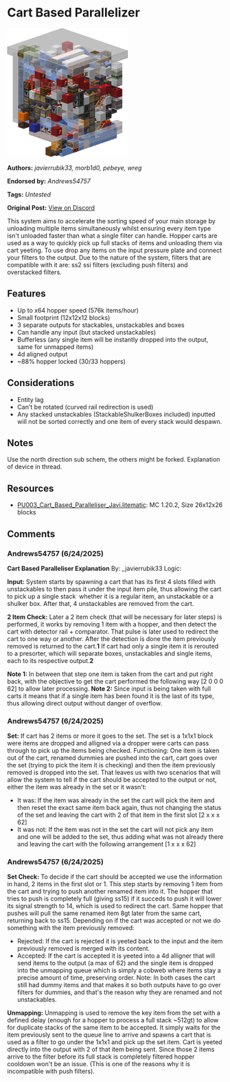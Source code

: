 # Cart Based Parallelizer
<img alt="area_render_26_.png" src="images/area_render_26_.png?raw=1" height="300px">

**Authors:** *_javierrubik33, morb1d0, pebeye, wreg_*

**Endorsed by:** *Andrews54757*

**Tags:** *Untested*

**Original Post:** [View on Discord](https://discord.com/channels/1375556143186837695/1388179243288236092)

This system aims to accelerate the sorting speed of your main storage by unloading multiple items simultaneously whilst ensuring every item type isn't unloaded faster than what a single filter can handle. Hopper carts are used as a way to quickly pick up full stacks of items and unloading them via cart yeeting. To use drop any items on the input pressure plate and connect your filters to the output. Due to the nature of the system, filters that are compatible with it are: ss2 ssi filters (excluding push filters) and overstacked filters.

## Features
- Up to x64 hopper speed (576k items/hour)
- Small footprint (12x12x12 blocks)
- 3 separate outputs for stackables, unstackables and boxes
- Can handle any input (but stacked unstackables)
- Bufferless (any single item will be instantly dropped into the output, same for unmapped items)
- 4d aligned output
- ~88% hopper locked (30/33 hoppers)

## Considerations
- Entity lag
- Can't be rotated (curved rail redirection is used)
- Any stacked unstackables (StackableShulkerBoxes included) inputted will not be sorted correctly and one item of every stack would despawn.

## Notes
Use the north direction sub schem, the others might be forked. Explanation of device in thread.

## Resources
- [PU003_Cart_Based_Paralleliser_Javi.litematic](attachments/PU003_Cart_Based_Paralleliser_Javi.litematic): MC 1.20.2, Size 26x12x26 blocks

## Comments

### Andrews54757 (6/24/2025)
**Cart Based Paralleliser Explanation**
By: _javierrubik33
Logic:

__Input:__
System starts by spawning a cart that has its first 4 slots filled with unstackables to then pass it under the input item pile, thus allowing the cart to pick up a single stack  whether it is a regular item, an unstackable or a shulker box. After that, 4 unstackables are removed from the cart.

__2 Item Check:__
Later a 2 item check (that will be necessary for later steps) is performed, it works by removing 1 item with a hopper, and then detect the cart with detector rail + comparator. That pulse is later used to redirect the cart to one way or another. After the detection is done the item previously removed is returned to the cart.**1** If cart had only a single item it is rerouted to a presorter, which will separate boxes, unstackables and single items, each to its respective output.**2**

__Note 1:__ In between that step one item is taken from the cart and put right back, with the objective to get the cart performed the following way [2 0 0 0 62] to allow later processing.
__Note 2:__ Since input is being taken with full carts it means that if a single item has been found it is the last of its type, thus allowing direct output without danger of overflow.


### Andrews54757 (6/24/2025)
__Set:__
If cart has 2 items or more it goes to the set. The set is a 1x1x1 block were items are dropped and alligned via a dropper were carts can pass through to pick up the items being checked. 
Functioning: One item is taken out of the cart, renamed dummies are pushed into the cart, cart goes over the set (trying to pick the item it is checking) and then the item previously removed is dropped into the set.
That leaves us with two scenarios that will allow the system to tell if the cart should be accepted to the output or not, either the item was already in the set or it wasn't:

- It was: If the item was already in the set the cart will pick the item and then reset the exact same item back again, thus not changing the status of the set and leaving the cart with 2 of that item in the first slot [2 x x x 62]
- It was not: If the item was not in the set the cart will not pick any item and one will be added to the set, thus adding what was not already there and leaving the cart with the following arrangement [1 x x x 62]


### Andrews54757 (6/24/2025)
__Set Check:__
To decide if the cart should be accepted we use the information in hand, 2 items in the first slot or 1. This step starts by removing 1 item from the cart and trying to push another renamed item into it. The hopper that tries to push is completely full (giving ss15) if it succeds to push it will lower its signal strength to 14, which is used to redirect the cart. Same hopper that pushes will pull the same renamed item 8gt later from the same cart, returning back to ss15.
Depending on if the cart was accepted or not we do something with the item previously removed:

- Rejected: If the cart is rejected it is yeeted back to the input and the item previously removed is merged with its content.
- Accepted: If the cart is accepted it is yeeted into a 4d alligner that will send items to the output (a max of 62) and the single item is dropped into the unmapping queue which is simply a cobweb where items stay a precise amount of time, preserving order.
Note: In both cases the cart still had dummy items and that makes it so both outputs have to go over filters for dummies, and that's the reason why they are renamed and not unstackables.

__Unmapping:__
Unmapping is used to remove the key item from the set with a defined delay (enough for a hopper to process a full stack ~512gt) to allow for duplicate stacks of the same item to be accepted. It simply waits for the item previously sent to the queue line to arrive and spawns a cart that is used as a filter to go under the 1x1x1 and pick up the set item. Cart is yeeted directly into the output with 2 of that item being sent. Since those 2 items arrive to the filter before its full stack is completely filtered hopper cooldown won't be an issue. (This is one of the reasons why it is incompatible with push filters).

